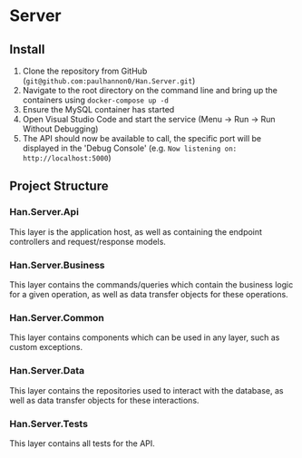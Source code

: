 # Server

## Install

1. Clone the repository from GitHub (`git@github.com:paulhannon0/Han.Server.git`)
2. Navigate to the root directory on the command line and bring up the containers using `docker-compose up -d`
3. Ensure the MySQL container has started
4. Open Visual Studio Code and start the service (Menu -> Run -> Run Without Debugging)
5. The API should now be available to call, the specific port will be displayed in the 'Debug Console' (e.g. `Now listening on: http://localhost:5000`)

## Project Structure

### Han.Server.Api

This layer is the application host, as well as containing the endpoint controllers and request/response models.

### Han.Server.Business

This layer contains the commands/queries which contain the business logic for a given operation, as well as data transfer objects for these operations.

### Han.Server.Common

This layer contains components which can be used in any layer, such as custom exceptions.

### Han.Server.Data

This layer contains the repositories used to interact with the database, as well as data transfer objects for these interactions.

### Han.Server.Tests

This layer contains all tests for the API.
